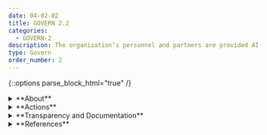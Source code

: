 ```yaml
---
date: 04-02-02
title: GOVERN 2.2
categories:
  - GOVERN-2
description: The organization’s personnel and partners are provided AI risk management training to enable them to perform their duties and responsibilities consistent with related policies, procedures, and agreements.
type: Govern
order_number: 2
---
```

{::options parse_block_html="true" /}


<details>
<summary markdown="span">**About**</summary>
<br>
Through regular training, AI actors should maintain awareness of:
* AI risk management goals and their role in achieving them. 
* organizational policies, applicable laws and regulations, and industry best practices and norms. 

</details>

<details>
<summary markdown="span">**Actions**</summary>
* Establish policies for personnel addressing ongoing education about:
    * Applicable laws and regulations for AI systems.
    * Negative impacts that may arise from AI systems.
    * Organizational AI policies.
    * Trustworthy AI characteristics.
* Ensure organizational AI policies include mechanisms for internal AI personnel to acknowledge and commit to their roles and responsibilities.
* Ensure organizational policies address change management and include mechanisms to communicate and acknowledge substantial AI system changes.
* Define paths along internal and external chains of accountability to escalate risk concerns.

</details>

<details>
<summary markdown="span">**Transparency and Documentation**</summary>
<br>
Column G goes here.

</details>

<details>
<summary markdown="span">**References**</summary>
<br>
Off. Comptroller Currency, Comptroller’s Handbook: Model Risk Management (Aug. 2021). [URL](https://www.occ.gov/publications-and-resources/publications/comptrollers-handbook/files/model-risk-management/index-model-risk-management.html)


</details>
